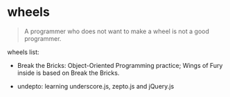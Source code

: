 # wheels

> A programmer who does not want to make a wheel is not a good programmer.

wheels list:
- Break the Bricks: Object-Oriented Programming practice; Wings of Fury inside is based on Break the Bricks.

- undepto: learning underscore.js, zepto.js and jQuery.js
